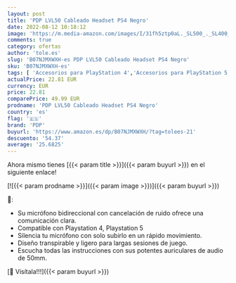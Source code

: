```yaml
---
layout: post
title: 'PDP LVL50 Cableado Headset PS4 Negro'
date: 2022-08-12 10:18:12
image: 'https://m.media-amazon.com/images/I/31fh5ztp0aL._SL500_._SL400_.jpg'
comments: true
category: ofertas
author: 'tole.es'
slug: 'B07NJMXWXH-es PDP LVL50 Cableado Headset PS4 Negro'
sku: 'B07NJMXWXH-es'
tags: [ 'Accesorios para PlayStation 4','Accesorios para PlayStation 5','Auriculares gaming con micrófono para PlayStation 4','Hardware y juegos para PlayStation 4','Hardware y juegos para PlayStation 5','Videojuegos','pdp','ps4','🇪🇸', ]
actualPrice: 22.81 EUR
currency: EUR
price: 22.81
comparePrice: 49.99 EUR
prodname: 'PDP LVL50 Cableado Headset PS4 Negro'
country: 'es'
flag: '🇪🇸'
brand: 'PDP'
buyurl: 'https://www.amazon.es/dp/B07NJMXWXH/?tag=tolees-21'
descuento: '54.37'
average: '25.6825'
---
```


Ahora mismo tienes [{{< param title >}}]({{< param buyurl >}}) en el siguiente enlace!

[![{{< param prodname >}}]({{< param image >}})]({{< param buyurl >}})

🔎:

- Su micrófono bidireccional con cancelación de ruido ofrece una comunicación clara.
- Compatible con Playstation 4, Playstation 5
- Silencia tu micrófono con solo subirlo en un rápido movimiento.
- Diseño transpirable y ligero para largas sesiones de juego.
- Escucha todas las instrucciones con sus potentes auriculares de audio de 50mm.

[🛒 Visítala!!!]({{< param buyurl >}})
